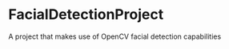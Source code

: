 FacialDetectionProject
======================

A project that makes use of OpenCV facial detection capabilities
